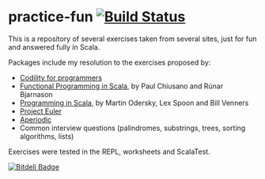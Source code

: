 practice-fun [![Build Status](https://api.travis-ci.org/tomduhourq/practice-fun.svg)](https://travis-ci.org/tomduhourq/practice-fun)
============
This is a repository of several exercises taken from several sites, just for fun and answered fully in Scala.

Packages include my resolution to the exercises proposed by:

- [Codility for programmers](https://codility.com/programmers/lessons/)
- [Functional Programming in Scala](http://www.manning.com/bjarnason/), by Paul Chiusano and Rúnar Bjarnason
- [Programming in Scala](http://www.amazon.com/Programming-Scala-Comprehensive-Step---Step/dp/0981531644/ref=sr_1_1?ie=UTF8&qid=1426263350&sr=8-1&keywords=programming+in+scala), by Martin Odersky, Lex Spoon and Bill Venners
- [Project Euler](https://projecteuler.net/)
- [Aperiodic](http://aperiodic.net/phil/scala/s-99/)
- Common interview questions (palindromes, substrings, trees, sorting algorithms, lists)

Exercises were tested in the REPL, worksheets and ScalaTest.

[![Bitdeli Badge](https://d2weczhvl823v0.cloudfront.net/tomduhourq/practice-fun/trend.png)](https://bitdeli.com/free "Bitdeli Badge")

